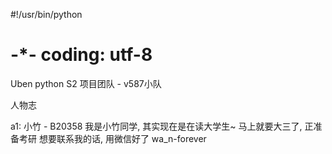 #!/usr/bin/python
# -*- coding: utf-8

Uben python S2 项目团队 - v587小队

人物志

a1: 小竹 - B20358
我是小竹同学, 其实现在是在读大学生~
马上就要大三了, 正准备考研
想要联系我的话, 用微信好了 wa_n-forever
